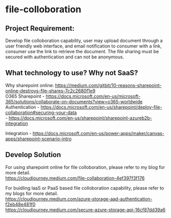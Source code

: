 # file-colloboration
## Project Requirement:
Develop file colloboration capability, user may upload document through a user friendly web interface, and email notification to consumer with a link, consumer use the link to retrieve the document.
The file sharing must be secured with authentication and can not be anonymous.

## What technology to use? Why not SaaS?
Why sharepoint online: https://medium.com/gitbit/10-reasons-sharepoint-online-destroys-file-shares-7c2c2680f1e9  
O365 Sharepoint - https://docs.microsoft.com/en-us/microsoft-365/solutions/collaborate-on-documents?view=o365-worldwide  
Authentication - https://docs.microsoft.com/en-us/sharepoint/deploy-file-collaboration#securing-your-data  
               - https://docs.microsoft.com/en-us/sharepoint/sharepoint-azureb2b-integration  
			  
Integration - https://docs.microsoft.com/en-us/power-apps/maker/canvas-apps/sharepoint-scenario-intro

## Develop Solution
For using sharepoint online for file colloboration, please refer to my blog for more detail.  
https://cloudjourney.medium.com/file-collaboration-4ef397f3f176

For buidling IaaS or PaaS based file colloboration capability, please refer to my blogs for more detail.  
https://cloudjourney.medium.com/azure-storage-aad-authentication-f2eb48e481f0  
https://cloudjourney.medium.com/secure-azure-storage-api-16cf87dd39a6  
